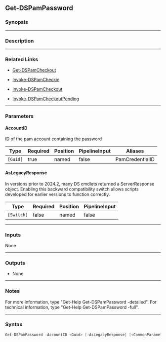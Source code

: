 Get-DSPamPassword
-----------------

### Synopsis

---

### Description

---

### Related Links
* [Get-DSPamCheckout](Get-DSPamCheckout)

* [Invoke-DSPamCheckin](Invoke-DSPamCheckin)

* [Invoke-DSPamCheckout](Invoke-DSPamCheckout)

* [Invoke-DSPamCheckoutPending](Invoke-DSPamCheckoutPending)

---

### Parameters
#### **AccountID**
ID of the pam account containing the password

|Type    |Required|Position|PipelineInput|Aliases        |
|--------|--------|--------|-------------|---------------|
|`[Guid]`|true    |named   |false        |PamCredentialID|

#### **AsLegacyResponse**
In versions prior to 2024.2, many DS cmdlets returned a ServerResponse object. Enabling this backward compatibility switch allows scripts developed for earlier versions to function correctly.

|Type      |Required|Position|PipelineInput|
|----------|--------|--------|-------------|
|`[Switch]`|false   |named   |false        |

---

### Inputs
None

---

### Outputs
* None

---

### Notes
For more information, type "Get-Help Get-DSPamPassword -detailed". For technical information, type "Get-Help Get-DSPamPassword -full".

---

### Syntax
```PowerShell
Get-DSPamPassword -AccountID <Guid> [-AsLegacyResponse] [<CommonParameters>]
```
